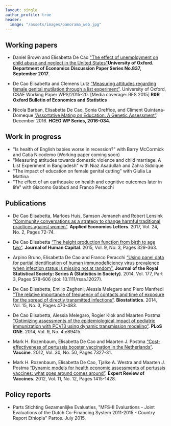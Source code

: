```yaml
---
layout: single
author_profile: true
header:
  image: "/assets/images/panorama_web.jpg"
---
```



## Working papers
* Daniel Brown and Elisabetta De Cao ["The effect of unemployment on child abuse and neglect in the United States"](https://www.economics.ox.ac.uk/materials/working_papers/4546/837-brown--de-cao.pdf)**University of Oxford. Department of Economics Discussion Paper Series No.837, September 2017**.  

* De Cao Elisabetta and Clemens Lutz [“Measuring attitudes regarding female genital mutilation through a list experiment”](https://www.csae.ox.ac.uk/workingpapers/pdfs/csae-wps-2015-20.pdf). University of Oxford, CSAE Working Paper WPS/2015-20. [Media coverage: RES 2015] **R&R Oxford Bulletin of Economics and Statistics**

* Nicola Barban, Elisabetta De Cao, Sonia Oreffice, and Climent Quintana-Domeque [“Assortative Mating on Education: A Genetic Assessment”](https://hceconomics.uchicago.edu/research/working-paper/assortative-mating-genetic-assessment). December 2016. **HCEO WP Series, 2016-034.** 

## Work in progress
* "Is health of English babies worse in recession?" with Barry McCormick and Catia Nicodemo (Working paper coming soon)
* "Measuring attitudes towards domestic violence and child marriage: A List Experiment in Bangladesh" with Niaz Asadullah and Zahra Siddique
* "The impact of education on female genital cutting" with Giulia La Mattina
* "The effect of an earthquake on health and cognitive outcomes later in life" with Giacomo Gabbuti and Franco Peracchi

## Publications
* De Cao Elisabetta, Marloes Huis, Samson Jemaneh and Robert Lensink [“Community conversations as a strategy to change harmful traditional practices against women”](http://www.tandfonline.com/doi/full/10.1080/13504851.2016.1161713). **Applied Economics Letters**. 2017, Vol. 24, No. 2, Pages 72-74. 

* De Cao Elisabetta [“The height production function from birth to age two”](http://www.journals.uchicago.edu/doi/abs/10.1086/682356). **Journal of Human Capital**. 2015, Vol. 9, No. 3, Pages 329-363.

* Arpino Bruno, Elisabetta De Cao and Franco Peracchi [“Using panel data for partial identification of human immunodeficiency virus prevalence when infection status is missing not at random”.](http://onlinelibrary.wiley.com/doi/10.1111/rssa.12027/abstract) **Journal of the Royal Statistical Society: Series A (Statistics in Society)**. 2014, Vol. 177, Part 3, Pages 578-606 (doi: 10.1111/rssa.12027).

* De Cao Elisabetta, Emilio Zagheni, Alessia Melegaro and Piero Manfredi ["The relative importance of frequency of contacts and time of exposure for the spread of directly transmitted infections”](https://academic.oup.com/biostatistics/article-lookup/doi/10.1093/biostatistics/kxu008). **Biostatistics**. 2014, Vol. 15, No. 3, Pages 470-483.

* De Cao Elisabetta, Alessia Melegaro, Rogier Klok and Maarten Postma ["Optimizing assessments of the epidemiological impact of pediatric immunization with PCV13 using dynamic transmission modeling”](http://journals.plos.org/plosone/article?id=10.1371/journal.pone.0089415). **PLoS ONE**. 2014, Vol. 9, No. 4:e89415.

* Mark H. Rozenbaum, Elisabetta De Cao and Maarten J. Postma [“Cost-effectiveness of pertussis booster vaccination in the Netherlands”](https://linkinghub.elsevier.com/retrieve/pii/S0264-410X(12)00879-1). **Vaccine**. 2012, Vol. 30, No. 50, Pages 7327-31.

* Mark H. Rozenbaum, Elisabetta De Cao, Tjalke A. Westra and Maarten J. Postma [“Dynamic models for health economic assessments of pertussis vaccines: what goes around comes around”](http://www.tandfonline.com/doi/full/10.1586/erv.12.130). **Expert Review of Vaccines**. 2012, Vol. 11, No. 12, Pages 1415-1428. 

## Policy reports

* Parts Stichting Gezamenlijke Evaluaties, "MFS-II Evaluations - Joint Evaluations of the Dutch Co-Financing System 2011-2015 - Country Report Ethiopia" Partos. July 2015.

